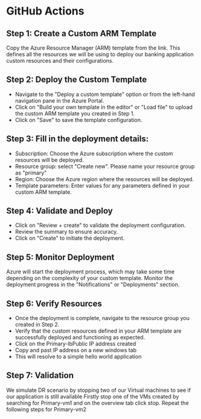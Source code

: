 # GitHub Actions

## Step 1: Create a Custom ARM Template
Copy  the Azure Resource Manager (ARM) template from the link. This  defines all the resources we will be using to deploy our banking application custom resources and their configurations.


## Step 2: Deploy the Custom Template
* Navigate to the "Deploy a custom template" option or from the left-hand navigation pane in the Azure Portal.
* Click on "Build your own template in the editor" or "Load file" to upload the custom ARM template you created in Step 1.
* Click on "Save" to save the template configuration.

## Step 3: Fill in the deployment details:
* Subscription: Choose the Azure subscription where the custom resources will be deployed.
* Resource group: select "Create new". Please name your resource group as "primary"  
* Region: Choose the Azure region where the resources will be deployed.
* Template parameters: Enter values for any parameters defined in your custom ARM template.

## Step 4: Validate and Deploy
* Click on "Review + create" to validate the deployment configuration.
* Review the summary to ensure accuracy.
* Click on "Create" to initiate the deployment.


## Step 5: Monitor Deployment
Azure will start the deployment process, which may take some time depending on the complexity of your custom template.
Monitor the deployment progress in the "Notifications" or "Deployments" section.

## Step 6: Verify Resources
* Once the deployment is complete, navigate to the resource group you created in Step 2.
* Verify that the custom resources defined in your ARM template are successfully deployed and functioning as expected.
* Click on the Primary-lbPublic IP address created
* Copy and past IP address on a new windows tab
* This will resolve to a simple hello world application

## Step 7: Validation
We simulate DR scenario by stopping two of our Virtual machines to see if our application is still available 
Firstly stop one of the VMs created by searching for Primary-vm1 and on the overview tab click stop.
Repeat the following steps for Primary-vm2

